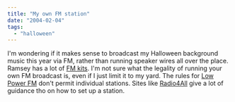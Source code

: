 ```yaml
---
title: "My own FM station"
date: "2004-02-04"
tags: 
  - "halloween"
---
```


I'm wondering if it makes sense to broadcast my Halloween background music this year via FM, rather than running speaker wires all over the place. Ramsey has a lot of [FM kits](http://www.ramseyelectronics.com/). I'm not sure what the legality of running your own FM broadcast is, even if I just limit it to my yard. The rules for [Low Power FM](http://www.fcc.gov/mb/audio/lpfm/) don't permit individual stations. Sites like [Radio4All](http://www.radio4all.org/) give a lot of guidance tho on how to set up a station.
